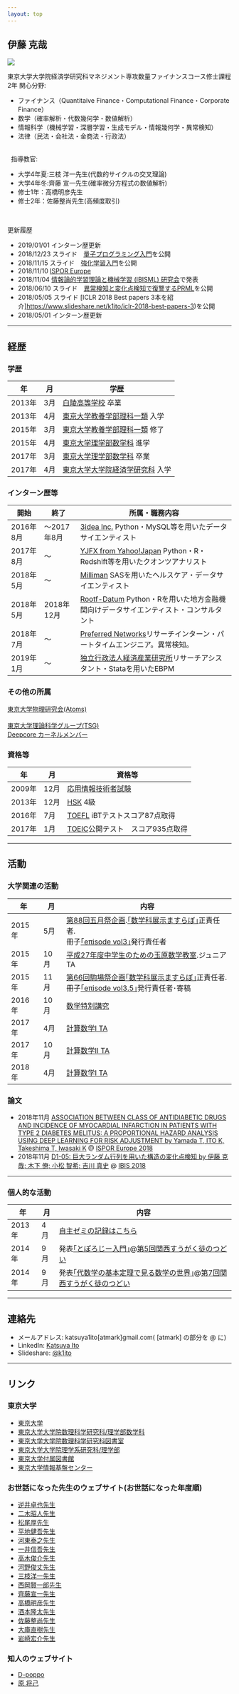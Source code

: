 ```yaml
---
layout: top
---
```


## 伊藤 克哉

<img class="profile-picture" src="k1ito.png">

東京大学大学院経済学研究科マネジメント専攻数量ファイナンスコース修士課程2年
関心分野:

- ファイナンス（Quantitaive Finance・Computational Finance・Corporate Finance）
- 数学（確率解析・代数幾何学・数値解析）
- 情報科学（機械学習・深層学習・生成モデル・情報幾何学・異常検知）
- 法律（民法・会社法・金商法・行政法）
<br>
  
指導教官:

- 大学4年夏:三枝 洋一先生(代数的サイクルの交叉理論)<br>
- 大学4年冬:齊藤 宣一先生(確率微分方程式の数値解析)<br>
- 修士1年：高橋明彦先生 <br>
- 修士2年：佐藤整尚先生(高頻度取引)
<br>

更新履歴 
- 2019/01/01 インターン歴更新
- 2018/12/23 スライド　[量子プログラミング入門](https://www.slideshare.net/k1ito/ss-126565732)を公開
- 2018/11/15 スライド　[強化学習入門](https://www.slideshare.net/k1ito/ss-123088713)を公開
- 2018/11/10 [ISPOR Europe](https://www.ispor.org/conferences-education/conferences/past-conferences/europe-2018)
- 2018/11/04 [情報論的学習理論と機械学習 (IBISML) 研究会](http://ibisml.org/ibis2018/)で発表 
- 2018/06/10 スライド　[異常検知と変化点検知で復讐するPRML](https://www.slideshare.net/k1ito/prml-101740429)を公開
- 2018/05/05 スライド [ICLR 2018 Best papers 3本を紹介]https://www.slideshare.net/k1ito/iclr-2018-best-papers-3)を公開
- 2018/05/01 インターン歴更新
---



## 経歴 <a name="history"></a>

### 学歴 

年|月|学歴
--|--|----
2013年|3月|[白陵高等学校](http://www.hakuryo.ed.jp/) 卒業
2013年|4月|[東京大学教養学部理科一類](http://www.c.u-tokyo.ac.jp/) 入学
2015年|3月|[東京大学教養学部理科一類](http://www.c.u-tokyo.ac.jp/) 修了
2015年|4月|[東京大学理学部数学科](http://www.ms.u-tokyo.ac.jp/index-j.html) 進学
2017年|3月|[東京大学理学部数学科](http://www.ms.u-tokyo.ac.jp/index-j.html) 卒業
2017年|4月|[東京大学大学院経済学研究科](http://www.e.u-tokyo.ac.jp/) 入学


### インターン歴等

開始|終了|所属・職務内容
--|--|----
2016年8月|～2017年8月|[3idea Inc.](http://www.3idea.jp) Python・MySQL等を用いたデータサイエンティスト
2017年8月|～|[YJFX from Yahoo!Japan](https://www.yjfx.jp) Python・R・Redshift等を用いたクオンツアナリスト
2018年5月|～|[Milliman](http://jp.milliman.com/) SASを用いたヘルスケア・データサイエンティスト
2018年5月|2018年12月|[Rootf-Datum](http://www.rootf-datum.com/) Python・Rを用いた地方金融機関向けデータサイエンティスト・コンサルタント
2018年7月|～|[Preferred Networks](https://www.preferred-networks.jp/ja/)リサーチインターン・パートタイムエンジニア。異常検知。
2019年1月|～|[独立行政法人経済産業研究所](https://www.rieti.go.jp/jp/)リサーチアシスタント・Stataを用いたEBPM


### その他の所属
[東京大学物理研究会(Atoms)](http://ut-atoms.sakura.ne.jp/) <br>  
[東京大学理論科学グループ(TSG)](http://www.tsg.ne.jp)<br>
[Deepcore カーネルメンバー](http://deepcore.jp/)<br>


### 資格等

年|月|資格等
--|--|----
2009年|12月|[応用情報技術者試験](https://www.jitec.ipa.go.jp/1_11seido/ap.html)
2013年|12月|[HSK](https://www.hskj.jp/) 4級
2016年|7月|[TOEFL](https://www.ets.org/jp/toefl) iBTテストスコア87点取得
2017年|1月|[TOEIC](http://www.toeic.or.jp/)公開テスト　スコア935点取得



---


## 活動 <a name="works"></a>

### 大学関連の活動

年|月|内容
--|--|----
2015年| 5月|[第88回五月祭企画](http://gogatsusai.jp/88/visitor/).[｢数学科展示ますらぼ｣](http://gogatsusai.jp/88/visitor/event/detail/425)正責任者.<br>冊子[｢eπisode vol3｣](https://www.dropbox.com/s/32srb4oayhpwssz/main.pdf?dl=0)発行責任者
2015年|10月|[平成27年度中学生のための玉原数学教室](http://tambara.ms.u-tokyo.ac.jp/classroom_for_junior_highschool.html).ジュニアTA
2015年|11月|[第66回駒場祭企画](http://www.komabasai.net/66/visitor/)[｢数学科展示ますらぼ｣](http://www.komabasai.net/66/visitor/event/search/view/?id=731&area=indoor5)正責任者. <br>冊子[｢eπisode vol3.5｣](http://bit.ly/epiKF66)発行責任者･寄稿
2016年|10月|[数学特別講究](https://github.com/KatsuyaITO/NSofSDE)
2017年|4月|[計算数学I TA](https://github.com/utmsks/KSImaterial)
2017年|10月|[計算数学II TA](https://github.com/utmsks/KSImaterial)
2018年|4月|[計算数学I TA](https://github.com/utmsks/KSImaterial)

### 論文

- 2018年11月  [ASSOCIATION BETWEEN CLASS OF ANTIDIABETIC DRUGS AND INCIDENCE OF MYOCARDIAL INFARCTION IN PATIENTS WITH TYPE 2 DIABETES MELITUS: A PROPORTIONAL HAZARD ANALYSIS USING DEEP LEARNING FOR RISK ADJUSTMENT by Yamada T, ITO K, Takeshima T, Iwasaki K](https://myisporbarcelona.zerista.com/poster/member/132982) @  [ISPOR Europe 2018](https://ispor.org/conferences-education/conferences/upcoming-conferences/europe-2018)
- 2018年11月  [D1-05: 巨大ランダム行列を用いた構造の変化点検知 by 伊藤 克哉; 木下 僚; 小松 智希; 吉川 真史](http://ibisml.org/ibis2018/discussion/) @ [IBIS 2018](http://ibisml.org/ibis2018/) 


---


### 個人的な活動

年|月|内容
--|--|----
2013年|4月|<a href="seminar.html">自主ゼミの記録はこちら</a>
2014年|9月|発表<a href="http://www.slideshare.net/k1ito/ss-39036481">｢とぽろじー入門｣</a>@<a href="http://kansaimath.tenasaku.com/?page_id=734">第5回関西すうがく徒のつどい</a>
2014年|9月|発表<a href="http://togetter.com/li/878845">｢代数学の基本定理で見る数学の世界｣</a>@<a href="http://kansaimath.tenasaku.com/?page_id=1106">第7回関西すうがく徒のつどい</a>


---



## 連絡先 <a name="contact"></a>
- メールアドレス: katsuya1ito[atmark]gmail.com( [atmark] の部分を @ に)
- LinkedIn: <a href="https://www.linkedin.com/in/katsuya-ito-46348a129/">Katsuya Ito</a>
- Slideshare: <a href="https://www.slideshare.net/k1ito">@k1ito</a>

---

## リンク <a name="link"></a>

### 東京大学
- <a href="http://www.u-tokyo.ac.jp/index_j.html" target="_blank">東京大学</a>
- <a href="http://www.ms.u-tokyo.ac.jp/index-j.html" target="_blank">東京大学大学院数理科学研究科/理学部数学科</a>
- <a href="http://www.ms.u-tokyo.ac.jp/library/" target="_blank">東京大学大学院数理科学研究科図書室</a>
- <a href="http://www.s.u-tokyo.ac.jp/index-ja_ip.html" target="_blank">東京大学大学院理学系研究科/理学部</a>
- <a href="http://www.lib.u-tokyo.ac.jp/" target="_blank">東京大学付属図書館</a>
- <a href="http://www.ecc.u-tokyo.ac.jp/" target="_blank">東京大学情報基盤センター</a>

### お世話になった先生のウェブサイト(お世話になった年度順)
- <a href="http://www.ms.u-tokyo.ac.jp/~sakasai/index-j.html" target="_blank">逆井卓也先生</a>
- <a href="http://www.ms.u-tokyo.ac.jp/~afutaki/welcome-jtodai.html" target="_blank">二木昭人先生</a>
- <a href="http://www.ms.u-tokyo.ac.jp/~matsuo/index-j.html" target="_blank">松尾厚先生</a>
- <a href="http://www.ms.u-tokyo.ac.jp/~hirachi/" target="_blank">平地健吾先生</a>
- <a href="http://www.ms.u-tokyo.ac.jp/~yasuyuki/" target="_blank">河東泰之先生</a>
- <a href="http://www.ms.u-tokyo.ac.jp/~ichii/" target="_blank">一井信吾先生</a>
- <a href="http://www.ms.u-tokyo.ac.jp/~stakagi/" target="_blank">高木俊介先生</a>
- <a href="http://www.ms.u-tokyo.ac.jp/~kohno/index_j.html" target="_blank">河野俊丈先生</a>
- <a href="http://www.ms.u-tokyo.ac.jp/~mieda/index-j.html" target="_blank">三枝洋一先生</a>
- <a href="https://about.me/kenichiro" target="_blank">西岡賢一郎先生</a>
- <a href="http://www.infsup.jp/saito/" target="_blank">齊藤宣一先生</a>     
- <a href="http://park.itc.u-tokyo.ac.jp/takahashi-lab/home.html" target="_blank">高橋明彦先生</a>      
- <a href="https://sites.google.com/site/rsakemotohomepage/">酒本隆太先生</a>
- <a href="http://tswww.ism.ac.jp/sato/index_J_SJIS.html">佐藤整尚先生</a>
- <a href="http://rootf.co.jp/top.html">大庫直樹先生</a>
- <a href="http://jp.milliman.com/Consultants/?cid=82614">岩崎宏介先生</a>
 
### 知人のウェブサイト
- <a href="http://d-poppo.nazo.cc/" target="_blank">D-poppo</a>
- <a href="http://qnighy.github.io/" target="_blank">原 将己</a>


